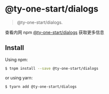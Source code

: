# @ty-one-start/dialogs

> @ty-one-start/dialogs.

查看内网 npm [@ty-one-start/dialogs](http://npm.tongyu.tech/-/web/detail/dialogs) 获取更多信息

## Install

Using npm:

```bash
$ tnpm install --save @ty-one-start/dialogs
```

or using yarn:

```bash
$ tyarn add @ty-one-start/dialogs
```
